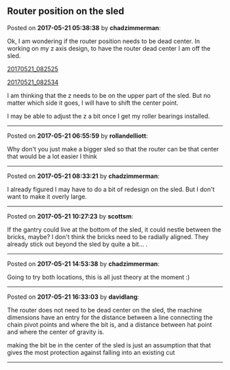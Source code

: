 ## Router position on the sled
Posted on **2017-05-21 05:38:38** by **chadzimmerman**:

Ok, I am wondering if the router position needs to be dead center. In working on my z axis design, to have the router dead center I am off the sled. 

 [20170521_082525](/images/Pf/sE/PfsE_20170521_082525.jpg.jpg) 

 [20170521_082534](/images/3N/CT/3NCT_20170521_082534.jpg.jpg) 



I am thinking that the z needs to be on the upper part of the sled. But no matter which side it goes, I will have to shift the center point. 



I may be able to adjust the z a bit once I get my roller bearings installed.

---

Posted on **2017-05-21 06:55:59** by **rollandelliott**:

Why don't you just make a bigger sled so that the router can be that center that would be a lot easier I think

---

Posted on **2017-05-21 08:33:21** by **chadzimmerman**:

I already figured I may have to do a bit of redesign on the sled. But I don't want to make it overly large.

---

Posted on **2017-05-21 10:27:23** by **scottsm**:

If the gantry could live at the bottom of the sled, it could nestle between the bricks, maybe? I don't think the bricks need to be radially aligned. They already stick out beyond the sled by quite a bit... .

---

Posted on **2017-05-21 14:53:38** by **chadzimmerman**:

Going to try both locations, this is all just theory at the moment :)

---

Posted on **2017-05-21 16:33:03** by **davidlang**:

The router does not need to be dead center on the sled, the machine dimensions have an entry for the distance between a line connecting the chain pivot points and where the bit is, and a distance between hat point and where the center of gravity is.



making the bit be in the center of the sled is just an assumption that that gives the most protection against falling into an existing cut

---

